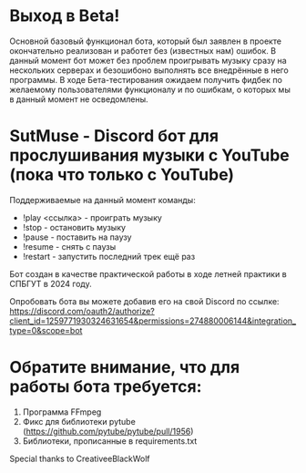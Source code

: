 # Выход в Beta!
 Основной базовый функционал бота, который был заявлен в проекте окончательно реализован и работет без (известных нам) ошибок.
 В данный момент бот может без проблем проигрывать музыку сразу на нескольких серверах и безошибоно выполнять все внедрённые в него программы.
 В ходе Бета-тестирования ожидаем получить фидбек по желаемому пользователями функционалу и по ошибкам, о которых мы в данный момент не осведомлены.


# SutMuse - Discord бот для прослушивания музыки с YouTube (пока что только с YouTube)
 Поддерживаемые на данный момент команды:
 - !play <ссылка> - проиграть музыку
 - !stop - остановить музыку
 - !pause - поставить на паузу
 - !resume - снять с паузы
 - !restart - запустить последний трек ещё раз

Бот создан в качестве практической работы в ходе летней практики в СПБГУТ в 2024 году.

Опробовать бота вы можете добавив его на свой Discord по ссылке:
https://discord.com/oauth2/authorize?client_id=1259771930324631654&permissions=274880006144&integration_type=0&scope=bot

# Обратите внимание, что для работы бота требуется:
1) Программа FFmpeg
2) Фикс для библиотеки pytube (https://github.com/pytube/pytube/pull/1956)
3) Библиотеки, прописанные в requirements.txt

Special thanks to CreativeeBlackWolf
